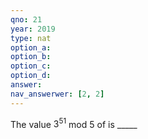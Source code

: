 ```yaml
---
qno: 21
year: 2019
type: nat
option_a:
option_b:
option_c:
option_d:
answer:
nav_answerwer: [2, 2]
---
```


The value $3^{51}$ mod 5 of is _____
